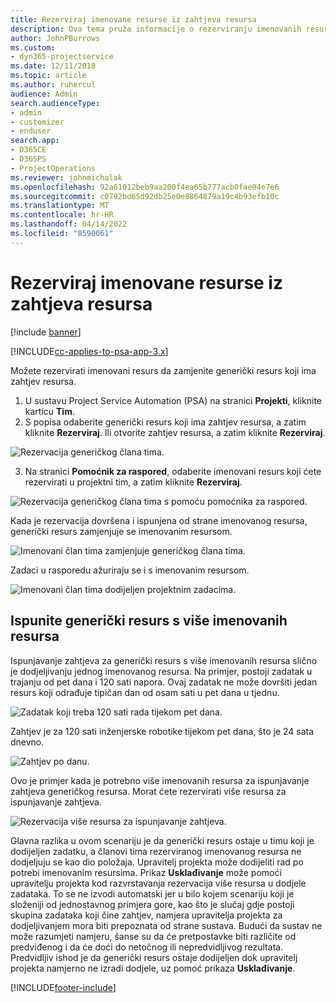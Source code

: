 ```yaml
---
title: Rezerviraj imenovane resurse iz zahtjeva resursa
description: Ova tema pruža informacije o rezerviranju imenovanih resursa za generički zahtjev resursa.
author: JohnPBurrows
ms.custom:
- dyn365-projectservice
ms.date: 12/11/2018
ms.topic: article
ms.author: ruhercul
audience: Admin
search.audienceType:
- admin
- customizer
- enduser
search.app:
- D365CE
- D365PS
- ProjectOperations
ms.reviewer: johnmichalak
ms.openlocfilehash: 92a61012beb9aa200f4ea65b777acb0fae04e7e6
ms.sourcegitcommit: c0792bd65d92db25e0e8864879a19c4b93efb10c
ms.translationtype: MT
ms.contentlocale: hr-HR
ms.lasthandoff: 04/14/2022
ms.locfileid: "8590061"
---
```

# <a name="book-named-resources-from-resource-requirements"></a>Rezerviraj imenovane resurse iz zahtjeva resursa

[!include [banner](../includes/psa-now-project-operations.md)]

[!INCLUDE[cc-applies-to-psa-app-3.x](../includes/cc-applies-to-psa-app-3x.md)]

Možete rezervirati imenovani resurs da zamjenite generički resurs koji ima zahtjev resursa.

1. U sustavu Project Service Automation (PSA) na stranici **Projekti**, kliknite karticu **Tim**.
2. S popisa odaberite generički resurs koji ima zahtjev resursa, a zatim kliknite **Rezerviraj**. Ili otvorite zahtjev resursa, a zatim kliknite **Rezerviraj**.


![Rezervacija generičkog člana tima.](media/RM-how-to-14.png)


3. Na stranici **Pomoćnik za raspored**, odaberite imenovani resurs koji ćete rezervirati u projektni tim, a zatim kliknite **Rezerviraj**.

![Rezervacija generičkog člana tima s pomoću pomoćnika za raspored.](media/RM-how-to-15.png)

Kada je rezervacija dovršena i ispunjena od strane imenovanog resursa, generički resurs zamjenjuje se imenovanim resursom.

![Imenovani član tima zamjenjuje generičkog člana tima.](media/RM-how-to-16.png)

Zadaci u rasporedu ažuriraju se i s imenovanim resursom.

![Imenovani član tima dodijeljen projektnim zadacima.](media/RM-how-to-17.png)

## <a name="fulfill-a-generic-resource-with-multiple-named-resources"></a>Ispunite generički resurs s više imenovanih resursa
Ispunjavanje zahtjeva za generički resurs s više imenovanih resursa slično je dodjeljivanju jednog imenovanog resursa. Na primjer, postoji zadatak u trajanju od pet dana i 120 sati napora. Ovaj zadatak ne može dovršiti jedan resurs koji odrađuje tipičan dan od osam sati u pet dana u tjednu. 

![Zadatak koji treba 120 sati rada tijekom pet dana.](media/RM-how-to-21.png)

Zahtjev je za 120 sati inženjerske robotike tijekom pet dana, što je 24 sata dnevno.

![Zahtjev po danu.](media/RM-how-to-22.png)

Ovo je primjer kada je potrebno više imenovanih resursa za ispunjavanje zahtjeva generičkog resursa. Morat ćete rezervirati više resursa za ispunjavanje zahtjeva.

![Rezervacija više resursa za ispunjavanje zahtjeva.](media/RM-how-to-23.png)

Glavna razlika u ovom scenariju je da generički resurs ostaje u timu koji je dodijeljen zadatku, a članovi tima rezerviranog imenovanog resursa ne dodjeljuju se kao dio položaja. Upravitelj projekta može dodijeliti rad po potrebi imenovanim resursima. Prikaz **Usklađivanje** može pomoći upravitelju projekta kod razvrstavanja rezervacija više resursa u dodjele zadataka. To se ne izvodi automatski jer u bilo kojem scenariju koji je složeniji od jednostavnog primjera gore, kao što je slučaj gdje postoji skupina zadataka koji čine zahtjev, namjera upravitelja projekta za dodjeljivanjem mora biti prepoznata od strane sustava. Budući da sustav ne može razumjeti namjeru, šanse su da će pretpostavke biti različite od predviđenog i da će doći do netočnog ili nepredvidljivog rezultata. Predvidljiv ishod je da generički resurs ostaje dodijeljen dok upravitelj projekta namjerno ne izradi dodjele, uz pomoć prikaza **Usklađivanje**.




[!INCLUDE[footer-include](../includes/footer-banner.md)]
